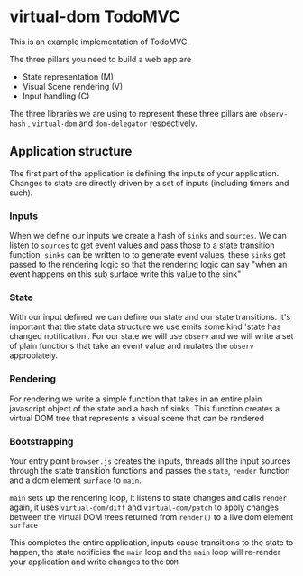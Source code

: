 # virtual-dom TodoMVC

This is an example implementation of TodoMVC.

The three pillars you need to build a web app are

 - State representation (M)
 - Visual Scene rendering (V)
 - Input handling (C)

The three libraries we are using to represent these three pillars
    are `observ-hash` , `virtual-dom` and `dom-delegator` 
    respectively.

## Application structure

The first part of the application is defining the inputs of your
    application. Changes to state are directly driven by a set
    of inputs (including timers and such).

### Inputs

When we define our inputs we create a hash of `sinks` and 
    `sources`. We can listen to `sources` to get event
    values and pass those to a state transition function. `sinks`
    can be written to to generate event values, these `sinks`
    get passed to the rendering logic so that the rendering
    logic can say "when an event happens on this sub surface
    write this value to the sink"

### State

With our input defined we can define our state and our state
    transitions. It's important that the state data structure we
    use emits some kind 'state has changed notification'. For our
    state we will use `observ` and we will write a set of plain
    functions that take an event value and mutates the `observ`
    appropiately.

### Rendering

For rendering we write a simple function that takes in an entire
    plain javascript object of the state and a hash of sinks.
    This function creates a virtual DOM tree that represents a
    visual scene that can be rendered

### Bootstrapping

Your entry point `browser.js` creates the inputs, threads all
    the input sources through the state transition functions and
    passes the `state`, `render` function and a dom element 
    `surface` to `main`.

`main` sets up the rendering loop, it listens to state changes and
    calls `render` again, it uses `virtual-dom/diff` and
    `virtual-dom/patch` to apply changes between the virtual DOM
    trees returned from `render()` to a live dom element `surface`

This completes the entire application, inputs cause transitions
    to the state to happen, the state notificies the `main` loop
    and the `main` loop will re-render your application and write
    changes to the `DOM`.
